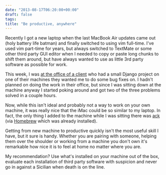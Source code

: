 ```yaml
---
date: "2013-08-17T06:20:00+00:00"
draft: false
tags: 
title: "Be productive, anywhere"
---
```

Recently I got a new laptop when the last MacBook Air updates came out (holy battery life batman) and finally switched to using vim full-time. I've used vim part-time for years, but always switched to TextMate or some other third party GUI editor when I needed to copy or paste long chunks to shift them around, but have always wanted to use as little 3rd party software as possible for work. 

This week, I was [at the office of a client](https://twitter.com/stickwithjosh/status/367348597366341633) who had a small Django project on one of their machines they wanted me to do some bug fixes on. I hadn't planned on doing the work in their office, but since I was sitting down at the machine anyway I started poking around and got two of the three problems solved in a couple hours.

Now, while this isn't ideal and probably not a way to work on your own machine, it was really nice that the iMac could be so similar to my laptop. In fact, the only thing I added to the machine while I was sitting there was [ack](http://beyondgrep.com) (via [Homebrew](http://brew.sh) which was already installed).

Getting from new machine to productive quickly isn't the most useful skill I have, but it sure is handy. Whether you are pairing with someone, helping them over the shoulder or working from a machine you don't own it's remarkable how nice it is to feel at home no matter where you are.

My recommendation? Use what's installed on your machine out of the box, evaluate each installation of third party software with suspicion and never go in against a Sicilian when death is on the line. 